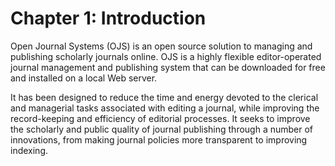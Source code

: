 # Chapter 1: Introduction

Open Journal Systems (OJS) is an open source solution to managing and publishing scholarly journals online. OJS is a highly flexible editor-operated journal management and publishing system that can be downloaded for free and installed on a local Web server. 

It has been designed to reduce the time and energy devoted to the clerical and managerial tasks associated with editing a journal, while improving the record-keeping and efficiency of editorial processes. It seeks to improve the scholarly and public quality of journal publishing through a number of innovations, from making journal policies more transparent to improving indexing.